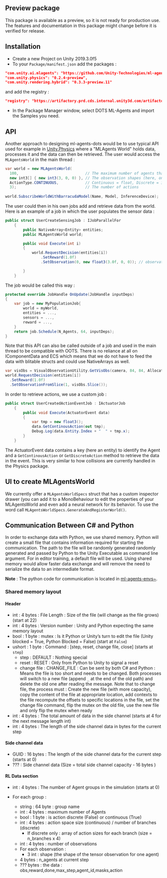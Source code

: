 ## Preview package
This package is available as a preview, so it is not ready for production use. The features and documentation in this package might change before it is verified for release.

## Installation

 * Create a new Project on Unity 2019.3.0f5
 * To your `Package/manifest.json` add the packages :
 ```json
 "com.unity.ai.mlagents": "https://github.com/Unity-Technologies/ml-agents-dots.git#master",
 "com.unity.physics": "0.2.4-preview",
 "com.unity.rendering.hybrid": "0.3.3-preview.11"
 ```
 and add the registry : 
 ```json
 "registry": "https://artifactory.prd.cds.internal.unity3d.com/artifactory/api/npm/upm-candidates",
 ```
 * In the Package Manager window, select DOTS ML-Agents and import the Samples you need.

## API
Another approach to designing ml-agents-dots would be to use typical API used for example in [Unity.Physics](https://github.com/Unity-Technologies/Unity.Physics) where a "MLAgents World" holds data, processes it and the data can then be retrieved. 
The user would access the `MLAgentsWorld` in the main thread :

```csharp
var world = new MLAgentsWorld(
  100,                              // The maximum number of agents that can request a decision per step
  new int3[] { new int3(3, 0, 0) }, // The observation shapes (here, one observation of shape (3,0,0))
  ActionType.CONTINUOUS,            // Continuous = float, Discrete = int
  3);                               // The number of actions
  
world.SubscribeWorldWithBarracudaModel(Name, Model, InferenceDevice);
``` 

The user could then in his own jobs add and retrieve data from the world. Here is an example of a job in which the user populates the sensor data :

```csharp
public struct UserCreateSensingJob : IJobParallelFor
    {
        public NativeArray<Entity> entities;
        public MLAgentsWorld world;

        public void Execute(int i)
        {
            world.RequestDecision(entities[i])
                .SetReward(1.0f)
                .SetObservation(0, new float3(3.0f, 0, 0)); // observation index and then observation struct

        }
    }
```

The job would be called this way :

```csharp
protected override JobHandle OnUpdate(JobHandle inputDeps)
{
    var job = new MyPopulationJob{
	    world = myWorld,
	    entities = ...,
	    sensors = ...,
	    reward = ...,
    }
    return job.Schedule(N_Agents, 64, inputDeps);
}
```

Note that this API can also be called outside of a job and used in the main thread to be compatible with OOTS. There is no reliance at all on IComponentData and ECS which means that we do not have to feed the data with blitable structs and could use NativeArrays as well.

```csharp
var visObs = VisualObservationUtility.GetVisObs(camera, 84, 84, Allocator.TempJob);
world.RequestDecision(entities[i])
  .SetReward(1.0f)
  .SetObservationFromSlice(1, visObs.Slice());
```

In order to retrieve actions, we use a custom job : 

```csharp
public struct UserCreatedActionEventJob : IActuatorJob
    {
        public void Execute(ActuatorEvent data)
        {
            var tmp = new float3();
            data.GetContinousAction(out tmp);
            Debug.Log(data.Entity.Index + "  " + tmp.x);
        }
    }
```
The ActuatorEvent data contains a key (here an entity) to identify the Agent and a `GetContinousAction` or `GetDiscreteAction` method to retrieve the data in the event. This is very similar to how collisions are currently handled in the Physics package.

## UI to create MLAgentsWorld

We currently offer a `MLAgentsWorldSpecs` struct that has a custom inspector drawer (you can add it to a MonoBehaviour to edit the properties of your MLAgentsWorld and even add a neural network for its behavior.
To use the word call `MLAgentsWorldSpecs.GenerateAndRegisterWorld()`.

## Communication Between C# and Python
In order to exchange data with Python, we use shared memory. Python will create a small file that contains information required for starting the communication. The path to the file will be randomly generated randomly generated and passed by Python to the Unity Executable as command line argument. For in editor training, a default file will be used. Using shared memory would allow faster data exchange and will remove the need to serialize the data to an intermediate format.

__Note__ : The python code for communication is located in [ml-agents-envs~](./ml-agents-envs~).

### Shared memory layout
#### Header

 - int : 4 bytes : File Length : Size of the file (will change as the file grows) (start at 22)
 - int : 4 bytes : Version number : Unity and Python expecting the same memory layout
 - bool : 1 byte : mutex : Is it Python or Unity’s turn to edit the file (Unity blocked = True, Python Blocked = False) (start at `False`)
 - ushort : 1 byte : Command : [step, reset, change file, close] (starts at `step`)
   - step : DEFAULT : Nothing special
   - reset : RESET : Only from Python to Unity to signal a reset
   - change file : CHANGE_FILE : Can be sent by both C# and Python : Means the file is too short and needs to be changed. Both processes will switch to a new file (append `_` at the end of the old path) and delete the old one after reading the message. Note that to change file, the process must : Create the new file (with more capacity), copy the content of the file at appropriate location, add contexts to the file recompute the offsets to specific locations in the file, set the change file command, flip the mutex on the old file, use the new file and only flip the mutex when ready
 - int : 4 bytes : The total amount of data in the side channel (starts at 4 for the next message length int)
 - int : 4 bytes : The length of the side channel data in bytes for the current step

#### Side channel data

 - GUID : 16 bytes : The length of the side channel data for the current step (starts at 0)
 - ??? : Side channel data (Size = total side channel capacity - 16 bytes )

#### RL Data section

 - int : 4 bytes : The number of Agent groups in the simulation (starts at 0)
 - For each group : 

   - string : 64 byte : group name
   - int : 4 bytes : maximum number of Agents
   - bool : 1 byte : is action discrete (False) or continuous (True)
   - int : 4 bytes : action space size (continuous) / number of branches (discrete)
     - If discrete only : array of action sizes for each branch (size = n_branches x 4)
   - int : 4 bytes : number of observations
   - For each observation :
     - 3 int : shape (the shape of the tensor observation for one agent)
   - 4 bytes : n_agents at current step
   - ??? bytes : the data : obs,reward,done,max_step,agent_id,masks,action
